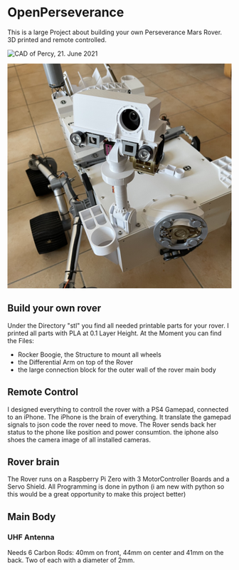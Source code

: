 # OpenPerseverance
This is a large Project about building your own Perseverance Mars Rover. 
3D printed and remote controlled. 

![CAD of Percy, 21. June 2021](https://github.com/JeanetteMueller/OpenPerseverance/blob/main/images/progress/state_2021-06-21_12.24.54.png)

![Image of Percy, 21. June 2021](https://github.com/JeanetteMueller/OpenPerseverance/blob/main/images/progress/IMG_1653.jpeg)

## Build your own rover
Under the Directory "stl" you find all needed printable parts for your rover. I printed all parts with PLA at 0.1 Layer Height. 
At the Moment you can find the Files:
* Rocker Boogie, the Structure to mount all wheels
* the Differential Arm on top of the Rover
* the large connection block for the outer wall of the rover main body

## Remote Control
I designed everything to controll the rover with a PS4 Gamepad, connected to an iPhone. The iPhone is the brain of everything. It translate the gamepad signals to json code the rover need to move. The Rover sends back her status to the phone like position and power consumtion. the iphone also shoes the camera image of all installed cameras. 

## Rover brain
The Rover runs on a Raspberry Pi Zero with 3 MotorController Boards and a Servo Shield. 
All Programming is done in python (i am new with python so this would be a great opportunity to make this project better)



## Main Body
### UHF Antenna
Needs 6 Carbon Rods: 40mm on front, 44mm on center and 41mm on the back. Two of each with a diameter of 2mm. 